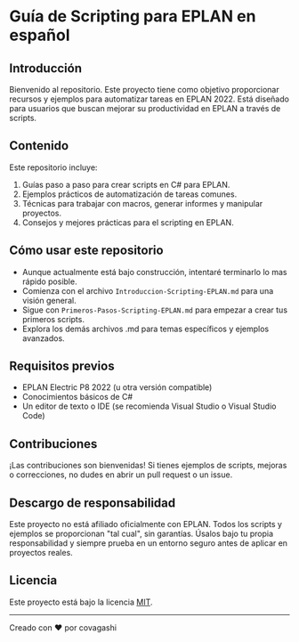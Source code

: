 # Guía de Scripting para EPLAN en español

## Introducción

Bienvenido al repositorio. Este proyecto tiene como objetivo proporcionar recursos y ejemplos para automatizar tareas en EPLAN 2022. Está diseñado para usuarios que buscan mejorar su productividad en EPLAN a través de scripts.

## Contenido

Este repositorio incluye:

1. Guías paso a paso para crear scripts en C# para EPLAN.
2. Ejemplos prácticos de automatización de tareas comunes.
3. Técnicas para trabajar con macros, generar informes y manipular proyectos.
4. Consejos y mejores prácticas para el scripting en EPLAN.

## Cómo usar este repositorio

- Aunque actualmente está bajo construcción, intentaré terminarlo lo mas rápido posible.
- Comienza con el archivo `Introduccion-Scripting-EPLAN.md` para una visión general.
- Sigue con `Primeros-Pasos-Scripting-EPLAN.md` para empezar a crear tus primeros scripts.
- Explora los demás archivos .md para temas específicos y ejemplos avanzados.

## Requisitos previos

- EPLAN Electric P8 2022 (u otra versión compatible)
- Conocimientos básicos de C#
- Un editor de texto o IDE (se recomienda Visual Studio o Visual Studio Code)

## Contribuciones

¡Las contribuciones son bienvenidas! Si tienes ejemplos de scripts, mejoras o correcciones, no dudes en abrir un pull request o un issue.

## Descargo de responsabilidad

Este proyecto no está afiliado oficialmente con EPLAN. Todos los scripts y ejemplos se proporcionan "tal cual", sin garantías. Úsalos bajo tu propia responsabilidad y siempre prueba en un entorno seguro antes de aplicar en proyectos reales.

## Licencia

Este proyecto está bajo la licencia [MIT](LICENSE).

---

Creado con ❤️ por covagashi
